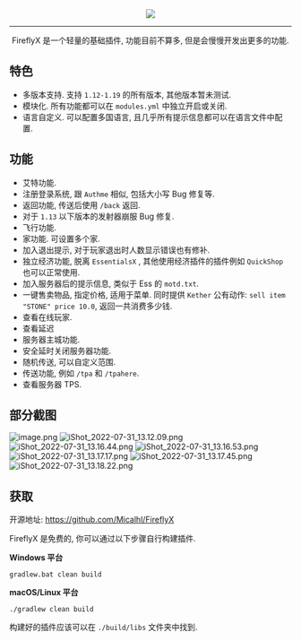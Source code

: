 <div align="center">
<a href="https://sm.ms/image/kFzO3neLlJjU96u" target="_blank"><img src="https://s2.loli.net/2022/07/26/kFzO3neLlJjU96u.png" ></a>

----

FireflyX 是一个轻量的基础插件, 功能目前不算多, 但是会慢慢开发出更多的功能.
</div>

## 特色

- 多版本支持. 支持 `1.12-1.19` 的所有版本, 其他版本暂未测试.
- 模块化. 所有功能都可以在 `modules.yml` 中独立开启或关闭.
- 语言自定义. 可以配置多国语言, 且几乎所有提示信息都可以在语言文件中配置.

## 功能

- 艾特功能.
- 注册登录系统, 跟 `Authme` 相似, 包括大小写 Bug 修复等.
- 返回功能, 传送后使用 `/back` 返回.
- 对于 `1.13` 以下版本的发射器崩服 Bug 修复.
- 飞行功能.
- 家功能. 可设置多个家.
- 加入退出提示, 对于玩家退出时人数显示错误也有修补.
- 独立经济功能, 脱离 `EssentialsX` , 其他使用经济插件的插件例如 `QuickShop` 也可以正常使用.
- 加入服务器后的提示信息, 类似于 Ess 的 `motd.txt`.
- 一键售卖物品, 指定价格, 适用于菜单. 同时提供 `Kether` 公有动作: `sell item "STONE" price 10.0`, 返回一共消费多少钱.
- 查看在线玩家.
- 查看延迟
- 服务器主城功能.
- 安全延时关闭服务器功能.
- 随机传送, 可以自定义范围.
- 传送功能, 例如 `/tpa` 和 `/tpahere`.
- 查看服务器 TPS.

## 部分截图

![image.png](https://s2.loli.net/2022/07/25/tcBgYb76pnoDFO9.png)
![iShot_2022-07-31_13.12.09.png](https://s2.loli.net/2022/07/31/KYgi9cfPFvGbECw.png)
![iShot_2022-07-31_13.16.44.png](https://s2.loli.net/2022/07/31/wZWzUo8t3SFhDMe.png)
![iShot_2022-07-31_13.16.53.png](https://s2.loli.net/2022/07/31/2vewOtikchqPS3A.png)
![iShot_2022-07-31_13.17.17.png](https://s2.loli.net/2022/07/31/edkgVfn1FSP46XD.png)
![iShot_2022-07-31_13.17.45.png](https://s2.loli.net/2022/07/31/NFCfsgkjVqI5iXW.png)
![iShot_2022-07-31_13.18.22.png](https://s2.loli.net/2022/07/31/w5ptsZnCe9FNVbT.png)

## 获取

开源地址: https://github.com/Micalhl/FireflyX

FireflyX 是免费的, 你可以通过以下步骤自行构建插件.

**Windows 平台**

```
gradlew.bat clean build
```

**macOS/Linux 平台**

```
./gradlew clean build
```

构建好的插件应该可以在 `./build/libs` 文件夹中找到.
